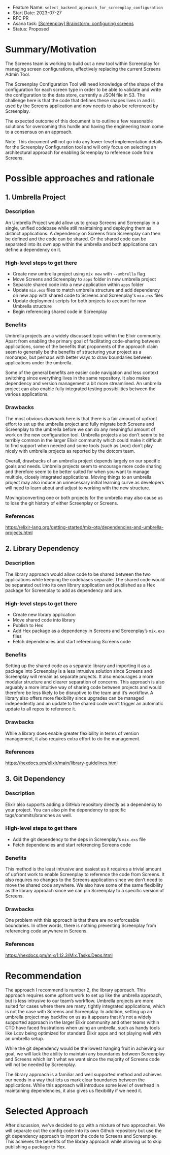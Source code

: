 - Feature Name: `select_backend_approach_for_screenplay_configuration`
- Start Date: 2023-07-27
- RFC PR
- Asana task: [[Screenplay] Brainstorm: configuring screens](https://app.asana.com/0/1185117109217413/1205058023431637/f)
- Status: Proposed

# Summary/Motivation

The Screens team is working to build out a new tool within Screenplay for managing screen configurations, effectively replacing the current Screens Admin Tool.

The Screenplay Configuration Tool will need knowledge of the shape of the configuration for each screen type in order to be able to validate and write the configuration to the data store, currently a JSON file in S3. The challenge here is that the code that defines these shapes lives in and is used by the Screens application and now needs to also be referenced by Screenplay.

The expected outcome of this document is to outline a few reasonable solutions for overcoming this hurdle and having the engineering team come to a consensus on an approach.

Note: This document will not go into any lower-level implementation details for the Screenplay Configuration tool and will only focus on selecting an architectural approach for enabling Screenplay to reference code from Screens.

# Possible approaches and rationale

## 1. Umbrella Project

### Description

An Umbrella Project would allow us to group Screens and Screenplay in a single, unified codebase while still maintaining and deploying them as distinct applications. A dependency on Screens from Screenplay can then be defined and the code can be shared. Or the shared code can be separated into its own app within the umbrella and both applications can define a dependency on it.

### High-level steps to get there

- Create new umbrella project using `mix new` with `--umbrella` flag
- Move Screens and Screenplay to `apps` folder in new umbrella project
- Separate shared code into a new application within `apps` folder
- Update `mix.exs` files to match umbrella structure and add dependency on new app with shared code to Screens and Screenplay's `mix.exs` files
- Update deployment scripts for both projects to account for new Umbrella structure
- Begin referencing shared code in Screenplay

### Benefits

Umbrella projects are a widely discussed topic within the Elixir community. Apart from enabling the primary goal of facilitating code-sharing between applications, some of the benefits that proponents of the approach claim seem to generally be the benefits of structuring your project as a monorepo, but perhaps with better ways to draw boundaries between applications under the umbrella.

Some of the general benefits are easier code navigation and less context switching since everything lives in the same repository. It also makes dependency and version management a bit more streamlined. An umbrella project can also enable fully integrated testing possibilities between the various applications.

### Drawbacks

The most obvious drawback here is that there is a fair amount of upfront effort to set up the umbrella project and fully migrate both Screens and Screenplay to the umbrella before we can do any meaningful amount of work on the new configuration tool. Umbrella projects also don’t seem to be terribly common in the larger Elixir community which could make it difficult to find support when needed and some tools (such as Lvoc) don’t play nicely with umbrella projects as reported by the dotcom team.

Overall, drawbacks of an umbrella project depends largely on our specific goals and needs. Umbrella projects seem to encourage more code sharing and therefore seem to be better suited for when you want to manage multiple, closely integrated applications. Moving things to an umbrella project may also induce an unnecessary initial learning curve as developers will need to learn about and adjust to working with the new structure.

Moving/converting one or both projects for the umbrella may also cause us to lose the git history of either Screenplay or Screens.

### References

https://elixir-lang.org/getting-started/mix-otp/dependencies-and-umbrella-projects.html

## 2. Library Dependency

### Description

The library approach would allow code to be shared between the two applications while keeping the codebases separate. The shared code would be separated out into its own library application and published as a Hex package for Screenplay to add as dependency and use.

### High-level steps to get there

- Create new library application
- Move shared code into library
- Publish to Hex
- Add Hex package as a dependency in Screens and Screenplay’s `mix.exs` files
- Fetch dependencies and start referencing Screens code

### Benefits

Setting up the shared code as a separate library and importing it as a package into Screenplay is a less intrusive solution since Screens and Screenplay will remain as separate projects. It also encourages a more modular structure and clearer separation of concerns. This approach is also arguably a more intuitive way of sharing code between projects and would therefore be less likely to be disruptive to the team and it’s workflow. A library also offers more flexibility since upgrades can be managed independently and an update to the shared code won’t trigger an automatic update to all repos to reference it.

### Drawbacks

While a library does enable greater flexibility in terms of version management, it also requires extra effort to do the management.

### References

https://hexdocs.pm/elixir/main/library-guidelines.html

## 3. Git Dependency

### Description

Elixir also supports adding a GitHub repository directly as a dependency to your project. You can also pin the dependency to specific tags/commits/branches as well.

### High-level steps to get there

- Add the git dependency to the deps in Screenplay’s `mix.exs` file
- Fetch dependencies and start referencing Screens code

### Benefits

This method is the least intrusive and easiest as it requires a trivial amount of upfront work to enable Screenplay to reference the code from Screens. It also requires no changes to the Screens application since we don’t need to move the shared code anywhere. We also have some of the same flexibility as the library approach since we can pin Screenplay to a specific version of Screens.

### Drawbacks

One problem with this approach is that there are no enforceable boundaries. In other words, there is nothing preventing Screenplay from referencing code anywhere in Screens.

### References

https://hexdocs.pm/mix/1.12.3/Mix.Tasks.Deps.html

# Recommendation

The approach I recommend is number 2, the library approach. This approach requires some upfront work to set up like the umbrella approach, but is less intrusive to our team’s workflow. Umbrella projects are more suited for cases where there are many, tightly integrated applications, which is not the case with Screens and Screenplay. In addition, setting up an umbrella project may backfire on us as it appears that it’s not a widely supported approach in the larger Elixir community and other teams within CTD have faced frustrations when using an umbrella, such as handy tools like Lcov being optimized for standard Elixir apps and not playing well with an umbrella setup.

While the git dependency would be the lowest hanging fruit in achieving our goal, we will lack the ability to maintain any boundaries between Screenplay and Screens which isn’t what we want since the majority of Screens code will not be needed by Screenplay.

The library approach is a familiar and well supported method and achieves our needs in a way that lets us mark clear boundaries between the applications. While this approach will introduce some level of overhead in maintaining dependencies, it also gives us flexibility if we need it.

# Selected Approach

After discussion, we've decided to go with a mixture of two approaches. We will separate out the config code into its own Github repository but use the git dependency approach to import the code to Screens and Screenplay. This achieves the benefits of the library approach while allowing us to skip publishing a package to Hex.
